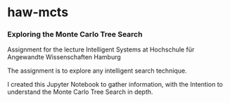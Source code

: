 # haw-mcts

### Exploring the Monte Carlo Tree Search

Assignment for the lecture Intelligent Systems at Hochschule für Angewandte Wissenschaften Hamburg

The assignment is to explore any intelligent search technique.

I created this Jupyter Notebook to gather information, with the Intention to understand the Monte Carlo Tree Search in depth.
